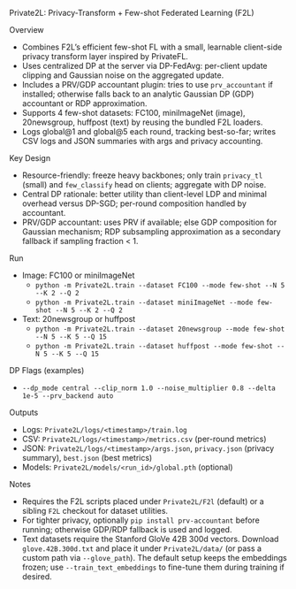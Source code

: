 Private2L: Privacy-Transform + Few-shot Federated Learning (F2L)

Overview
- Combines F2L’s efficient few-shot FL with a small, learnable client-side privacy transform layer inspired by PrivateFL.
- Uses centralized DP at the server via DP-FedAvg: per-client update clipping and Gaussian noise on the aggregated update.
- Includes a PRV/GDP accountant plugin: tries to use `prv_accountant` if installed; otherwise falls back to an analytic Gaussian DP (GDP) accountant or RDP approximation.
- Supports 4 few-shot datasets: FC100, miniImageNet (image), 20newsgroup, huffpost (text) by reusing the bundled F2L loaders.
- Logs global@1 and global@5 each round, tracking best-so-far; writes CSV logs and JSON summaries with args and privacy accounting.

Key Design
- Resource-friendly: freeze heavy backbones; only train `privacy_tl` (small) and `few_classify` head on clients; aggregate with DP noise.
- Central DP rationale: better utility than client-level LDP and minimal overhead versus DP-SGD; per-round composition handled by accountant.
- PRV/GDP accountant: uses PRV if available; else GDP composition for Gaussian mechanism; RDP subsampling approximation as a secondary fallback if sampling fraction < 1.

Run
- Image: FC100 or miniImageNet
  - `python -m Private2L.train --dataset FC100 --mode few-shot --N 5 --K 2 --Q 2`
  - `python -m Private2L.train --dataset miniImageNet --mode few-shot --N 5 --K 2 --Q 2`
- Text: 20newsgroup or huffpost
  - `python -m Private2L.train --dataset 20newsgroup --mode few-shot --N 5 --K 5 --Q 15`
  - `python -m Private2L.train --dataset huffpost --mode few-shot --N 5 --K 5 --Q 15`

DP Flags (examples)
- `--dp_mode central --clip_norm 1.0 --noise_multiplier 0.8 --delta 1e-5 --prv_backend auto`

Outputs
- Logs: `Private2L/logs/<timestamp>/train.log`
- CSV: `Private2L/logs/<timestamp>/metrics.csv` (per-round metrics)
- JSON: `Private2L/logs/<timestamp>/args.json`, `privacy.json` (privacy summary), `best.json` (best metrics)
- Models: `Private2L/models/<run_id>/global.pth` (optional)

Notes
- Requires the F2L scripts placed under `Private2L/F2l` (default) or a sibling `F2L` checkout for dataset utilities.
- For tighter privacy, optionally `pip install prv-accountant` before running; otherwise GDP/RDP fallback is used and logged.
- Text datasets require the Stanford GloVe 42B 300d vectors. Download `glove.42B.300d.txt` and place it under `Private2L/data/`
  (or pass a custom path via `--glove_path`). The default setup keeps the embeddings frozen; use `--train_text_embeddings` to
  fine-tune them during training if desired.

